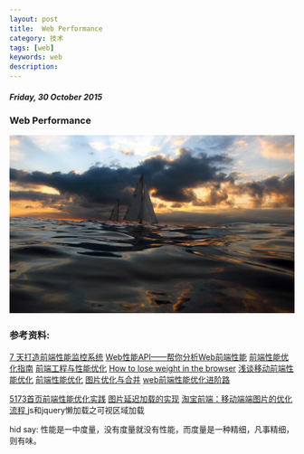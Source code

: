 ```yaml
---
layout: post
title:  Web Performance
category: 技术
tags: [web]
keywords: web
description:
---
```


##### Friday, 30 October 2015

### Web Performance

![分形](/../../assets/img/tech/2015/riviera.jpg)

### 参考资料:

[7 天打造前端性能监控系统](http://fex.baidu.com/blog/2014/05/build-performance-monitor-in-7-days/)
[Web性能API——帮你分析Web前端性能](http://www.infoq.com/cn/news/2015/06/web-performance-api)
[前端性能优化指南](http://segmentfault.com/a/1190000003646305#articleHeader30)
[前端工程与性能优化](http://div.io/topic/371)
[How to lose weight in the browser](http://browserdiet.com/en/)
[浅谈移动前端性能优化](http://frontenddev.org/link/introduction-to-mobile-front-end-performance-optimization.html)
[前端性能优化](http://devconf.qiniudn.com/%E5%89%8D%E7%AB%AF%E6%80%A7%E8%83%BD%E4%BC%98%E5%8C%96.pdf)
[图片优化与合并](https://li-xinyang.gitbooks.io/frontend-notebook/content/chapter1/01_05_image_optimisation.html)
[web前端性能优化进阶路](http://www.aliued.cn/2013/01/20/web%E5%89%8D%E7%AB%AF%E6%80%A7%E8%83%BD%E4%BC%98%E5%8C%96%E8%BF%9B%E9%98%B6%E8%B7%AF.html)

[5173首页前端性能优化实践](http://stylechen.com/5173homepage-optimized.html)
[图片延迟加载的实现](http://stylechen.com/imglazyload2.html)
[ 淘宝前端：移动端端图片的优化流程 ](http://frontenddev.org/link/taobao-front-end-mobile-end-to-end-the-optimization-process-of-pictures.html#heading-1-0)
js和jquery懒加载之可视区域加载[](http://www.haorooms.com/post/js_jquery_lazyload_viewload)

hid say: 性能是一中度量，没有度量就没有性能，而度量是一种精细，凡事精细，则有味。




